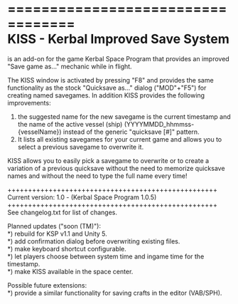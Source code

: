 ==================================  
KISS - Kerbal Improved Save System  
==================================  

is an add-on for the game Kerbal Space Program that provides an improved "Save game as..." mechanic while in flight.  

The KISS window is activated by pressing "F8" and provides the same functionality as the stock "Quicksave as..." dialog ("MOD"+"F5") for creating named savegames. 
In addition KISS provides the following improvements: 
1) the suggested name for the new savegame is the current timestamp and the name of the active vessel (ship) (YYYYMMDD_hhmmss-{vesselName}) instead of the generic "quicksave [#<number>]" pattern.  
2) It lists all existing savegames for your current game and allows you to select a previous savegame to overwrite it.  

KISS allows you to easily pick a savegame to overwrite or to create a variation of a previous quicksave without the need to memorize quicksave names and without the need to type the full name every time!  

+++++++++++++++++++++++++++++++++++++++++++++++++++  
Current version: 1.0 - (Kerbal Space Program 1.0.5)  
+++++++++++++++++++++++++++++++++++++++++++++++++++  
See changelog.txt for list of changes.  


Planned updates ("soon (TM)"):  
*) rebuild for KSP v1.1 and Unity 5.  
*) add confirmation dialog before overwriting existing files.  
*) make keyboard shortcut configurable.  
*) let players choose between system time and ingame time for the timestamp.  
*) make KISS available in the space center.  

Possible future extensions:  
*) provide a similar functionality for saving crafts in the editor (VAB/SPH).  